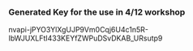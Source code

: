 ### Generated Key for the use in 4/12 workshop 
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

